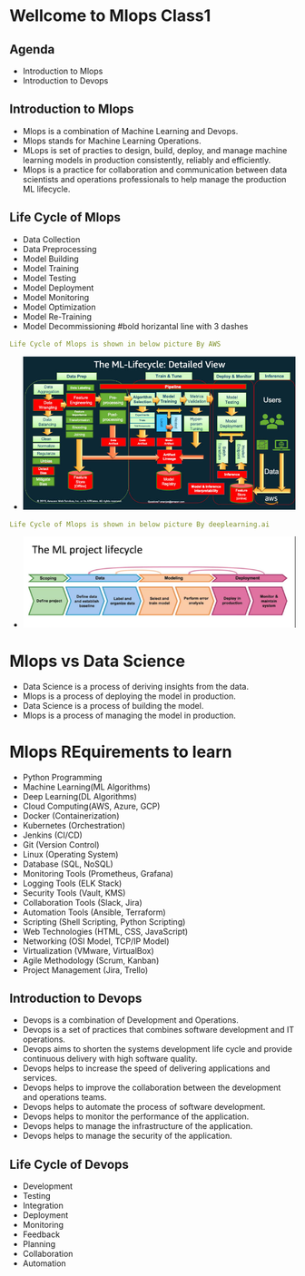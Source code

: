 # Wellcome to Mlops Class1
## Agenda
- Introduction to Mlops
- Introduction to Devops

## Introduction to Mlops
- Mlops is a combination of Machine Learning and Devops.
- Mlops stands for Machine Learning Operations.
- MLops is set of practies to design, build, deploy, and manage machine learning models in production consistently, reliably and efficiently.
- Mlops is a practice for collaboration and communication between data scientists and operations professionals to help manage the production ML lifecycle.

## Life Cycle of Mlops
- Data Collection
- Data Preprocessing
- Model Building
- Model Training
- Model Testing
- Model Deployment
- Model Monitoring
- Model Optimization
- Model Re-Training
- Model Decommissioning
#bold horizantal line with 3 dashes

```yaml
Life Cycle of Mlops is shown in below picture By AWS
``` 
- ![Mlops Life Cycle](Assets/3-ML-Lifecycle-Detail.jpg)
```yaml
Life Cycle of Mlops is shown in below picture By deeplearning.ai
```
- ![Mlops Life Cycle](Assets/MLops-Life-cycle.png)

# Mlops vs Data Science
- Data Science is a process of deriving insights from the data. 
- Mlops is a process of deploying the model in production. 
- Data Science is a process of building the model.
- Mlops is a process of managing the model in production.

# Mlops REquirements to learn 
- Python Programming
- Machine Learning(ML Algorithms)
- Deep Learning(DL Algorithms)
- Cloud Computing(AWS, Azure, GCP)
- Docker (Containerization)
- Kubernetes (Orchestration)
- Jenkins (CI/CD)
- Git (Version Control)
- Linux (Operating System)
- Database (SQL, NoSQL)
- Monitoring Tools (Prometheus, Grafana)
- Logging Tools (ELK Stack)
- Security Tools (Vault, KMS)
- Collaboration Tools (Slack, Jira)
- Automation Tools (Ansible, Terraform) 
- Scripting (Shell Scripting, Python Scripting) 
- Web Technologies (HTML, CSS, JavaScript) 
- Networking (OSI Model, TCP/IP Model) 
- Virtualization (VMware, VirtualBox) 
- Agile Methodology (Scrum, Kanban) 
- Project Management (Jira, Trello) 




## Introduction to Devops
- Devops is a combination of Development and Operations.
- Devops is a set of practices that combines software development and IT operations.
- Devops aims to shorten the systems development life cycle and provide continuous delivery with high software quality.
- Devops helps to increase the speed of delivering applications and services.
- Devops helps to improve the collaboration between the development and operations teams.
- Devops helps to automate the process of software development.
- Devops helps to monitor the performance of the application.
- Devops helps to manage the infrastructure of the application.
- Devops helps to manage the security of the application.

## Life Cycle of Devops
- Development
- Testing
- Integration
- Deployment
- Monitoring
- Feedback
- Planning
- Collaboration
- Automation